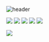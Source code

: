 ![header](https://capsule-render.vercel.app/api?type=Waving&color=auto&height=300&section=header&text=Drop%20the%20bit&fontSize=80&desc=Bit%20GitHub%20Profile&descAlignY=20)

<img src="https://img.shields.io/badge/html5-E34F26?style=flat&logo=html5&logoColor=white"/> <img src="https://img.shields.io/badge/css3-1572B6?style=flat&logo=css3&logoColor=white"/> <img src="https://img.shields.io/badge/JavaScript-F7DF1E?style=flat&logo=JavaScript&logoColor=white"/> <img src="https://img.shields.io/badge/react-61DAFB?style=flat&logo=react&logoColor=white"/> <img src="https://img.shields.io/badge/vue.js-4FC08D?style=flat&logo=vue.js&logoColor=white"/>



<a href="https://velog.io/@yebind">
  <img src="https://img.shields.io/badge/velogBlog-20C997?style=flat-square&logo=velog&logoColor=white&link=https://velog.io/@yebind"/>
</a>
